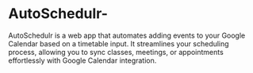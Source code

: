 # AutoSchedulr-
AutoSchedulr is a web app that automates adding events to your Google Calendar based on a timetable input. It streamlines your scheduling process, allowing you to sync classes, meetings, or appointments effortlessly with Google Calendar integration.
